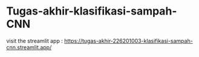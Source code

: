 # Tugas-akhir-klasifikasi-sampah-CNN

visit the streamlit app : https://tugas-akhir-226201003-klasifikasi-sampah-cnn.streamlit.app/
